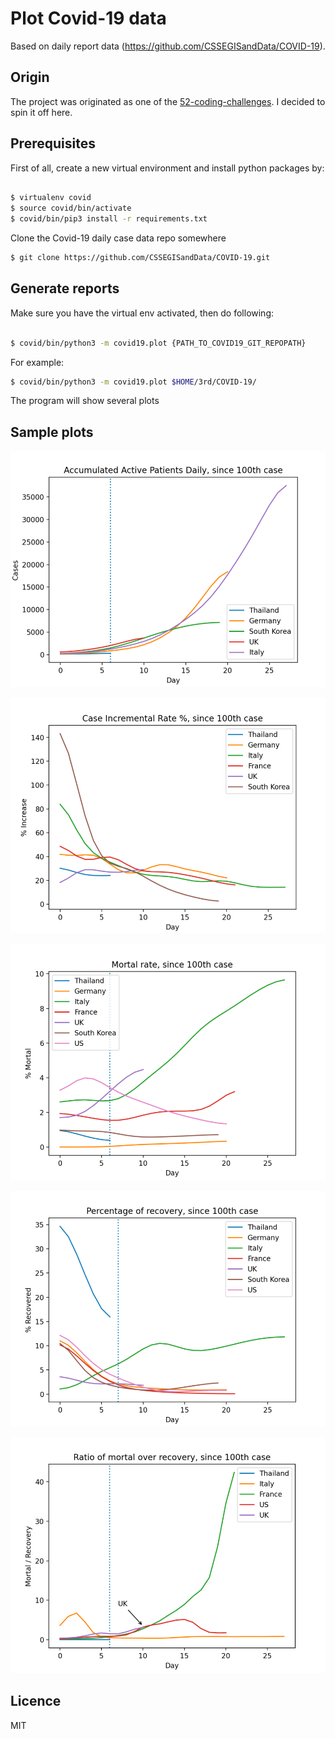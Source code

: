 # Plot Covid-19 data

Based on daily report data (https://github.com/CSSEGISandData/COVID-19).

## Origin

The project was originated as one of the [52-coding-challenges](https://github.com/tao-pr/52-challenges). I decided to spin it off here.

## Prerequisites

First of all, create a new virtual environment and install python packages by:

```bash

$ virtualenv covid
$ source covid/bin/activate
$ covid/bin/pip3 install -r requirements.txt
```

Clone the Covid-19 daily case data repo somewhere

```bash
$ git clone https://github.com/CSSEGISandData/COVID-19.git
```

## Generate reports

Make sure you have the virtual env activated, then do following:

```bash

$ covid/bin/python3 -m covid19.plot {PATH_TO_COVID19_GIT_REPOPATH}
```

For example:

```bash
$ covid/bin/python3 -m covid19.plot $HOME/3rd/COVID-19/
```

The program will show several plots

## Sample plots

![Accumulated cases](plot/case.png)

![Daily increment](plot/increment.png)

![mortal rate](plot/mortal.png)

![Recovery rate](plot/recovery.png)

![Mortal over recovery](plot/mortal-over-recovery.png)

## Licence

MIT


